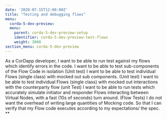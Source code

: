 ```yaml
---
date: '2020-07-15T12:00:00Z'
title: "Testing and debugging flows"
menu:
  corda-5-dev-preview:
  menu:
    parent: corda-5-dev-preview-setup
    identifier: corda-5-dev-preview-test-flows
    weight: 3000
section_menu: corda-5-dev-preview
---
```



As a CorDapp developer,
I want to be able to run test against my flows which identify errors in the code.
I want to be able to test sub-components of the Flow Code in isolation (Unit test)
I want to be able to test individual Flows (single class) with mocked out sub components. (Unit test)
I want to be able to test individual Flows (single class) with mocked out interactions with the counterparty flow (unit Test)
I want to be able to run tests which accurately simulate initiator and responder Flows interacting between Virtual Nodes, with a fast (10s of seconds) turn around. (Flow Tests)
I do not want the overhead of writing large quantities of Mocking code.
So that I can verify that my Flow code executes according to my expectations/ the spec.
**
